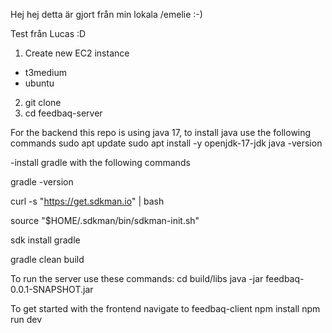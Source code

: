 Hej hej detta är gjort från min lokala /emelie :-)

Test från Lucas :D

1. Create new EC2 instance 
- t3medium
- ubuntu
2. git clone
3. cd feedbaq-server


For the backend this repo is using java 17, to install java use the following commands
sudo apt update
sudo apt install -y openjdk-17-jdk
java -version


-install gradle with the following commands

gradle -version

curl -s "https://get.sdkman.io" | bash

source "$HOME/.sdkman/bin/sdkman-init.sh"

sdk install gradle

gradle clean build

To run the server use these commands:
cd build/libs
java -jar feedbaq-0.0.1-SNAPSHOT.jar


To get started with the frontend
navigate to feedbaq-client
npm install
npm run dev